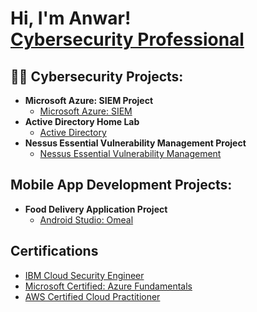 <h1>Hi, I'm Anwar! <br/><a href="https://github.com/anwarsyed1"> <a href="https://www.linkedin.com/in/anwarullahsyed/">Cybersecurity Professional</a></h1>

<h2>👨‍💻 Cybersecurity Projects:</h2>

- <b>Microsoft Azure: SIEM Project</b>
  - [Microsoft Azure: SIEM](https://github.com/anwarsyed1/MicrosoftAzureSentinental-SIEM-)
- <b>Active Directory Home Lab</b>
  - [Active Directory](https://github.com/anwarsyed1/Active-Directory-Project)
- <b>Nessus Essential Vulnerability Management Project</b>
  - [Nessus Essential Vulnerability Management](https://github.com/anwarsyed1/VulnerabilityManagement-NessusEssentials)

<h2>Mobile App Development Projects:</h2>

- <b>Food Delivery Application Project</b>
  - [Android Studio: Omeal](https://youtu.be/1oL-4Zecd7Q)

<h2>Certifications</h2>

- [IBM Cloud Security Engineer](https://github.com/anwarsyed1/IBM-Cloud-Security-Engineer-Cert-)
- [Microsoft Certified: Azure Fundamentals]()
- [AWS Certified Cloud Practitioner]()

